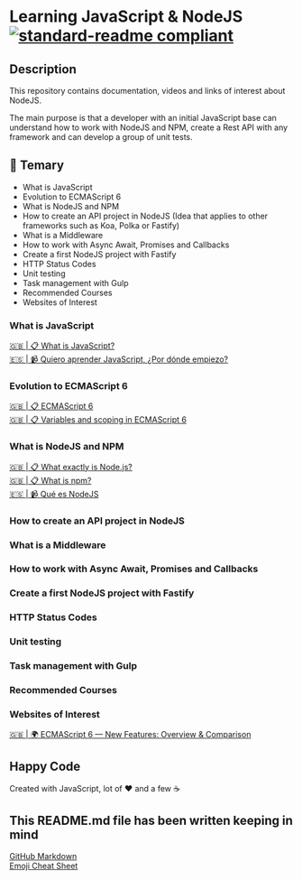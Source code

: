 # Learning JavaScript & NodeJS [![standard-readme compliant](https://img.shields.io/badge/readme%20style-standard-brightgreen.svg?style=flat-square)](https://github.com/RichardLitt/standard-readme)

## Description

This repository contains documentation, videos and links of interest about NodeJS.

The main purpose is that a developer with an initial JavaScript base can understand how to work with NodeJS and NPM, create a Rest API with any framework and can develop a group of unit tests.

## 📖 Temary

* What is JavaScript
* Evolution to ECMAScript 6
* What is NodeJS and NPM
* How to create an API project in NodeJS (Idea that applies to other frameworks such as Koa, Polka or Fastify)
* What is a Middleware
* How to work with Async Await, Promises and Callbacks
* Create a first NodeJS project with Fastify
* HTTP Status Codes
* Unit testing
* Task management with Gulp
* Recommended Courses
* Websites of Interest

### What is JavaScript

[🇬🇧 | 📋 What is JavaScript?](https://developer.mozilla.org/en-US/docs/Learn/JavaScript/First_steps/What_is_JavaScript) \
[🇪🇸 | 📹 Quiero aprender JavaScript, ¿Por dónde empiezo?](https://www.youtube.com/watch?v=qTIfgRWGqbE)

### Evolution to ECMAScript 6

[🇬🇧 | 📋 ECMAScript 6](http://ccoenraets.github.io/es6-tutorial/) \
[🇬🇧 | 📋 Variables and scoping in ECMAScript 6](http://2ality.com/2015/02/es6-scoping.html)

### What is NodeJS and NPM

[🇬🇧 | 📋 What exactly is Node.js?](https://www.freecodecamp.org/news/what-exactly-is-node-js-ae36e97449f5/) \
[🇬🇧 | 📋 What is npm?](https://nodejs.org/en/knowledge/getting-started/npm/what-is-npm/) \
[🇪🇸 | 📹 Qué es NodeJS](https://www.youtube.com/watch?v=V17ozHd9ojI)

### How to create an API project in NodeJS

### What is a Middleware

### How to work with Async Await, Promises and Callbacks

### Create a first NodeJS project with Fastify

### HTTP Status Codes

### Unit testing

### Task management with Gulp

### Recommended Courses

### Websites of Interest

[🇬🇧 | 🌍 ECMAScript 6 — New Features: Overview & Comparison](http://es6-features.org/)

## Happy Code

Created with JavaScript, lot of ❤️ and a few ☕️

## This README.md file has been written keeping in mind

[GitHub Markdown](https://guides.github.com/features/mastering-markdown/) \
[Emoji Cheat Sheet](https://www.webfx.com/tools/emoji-cheat-sheet/)

